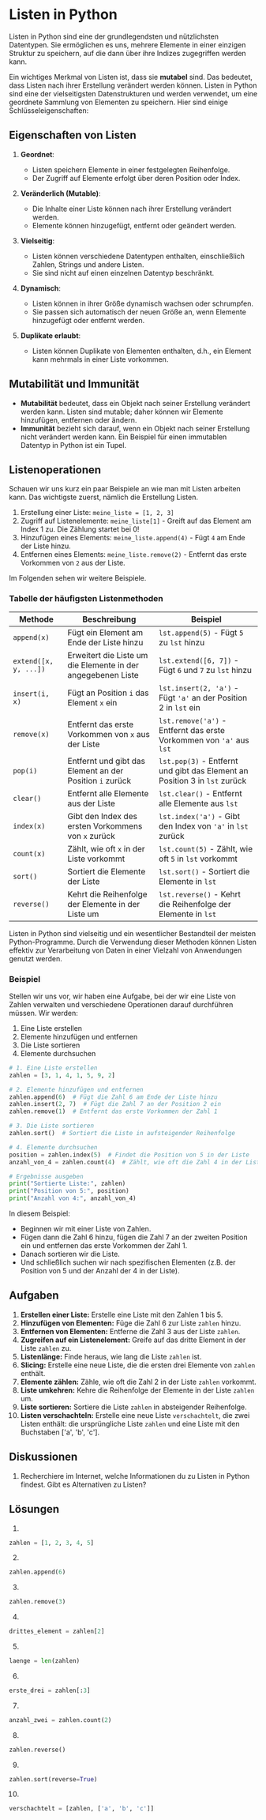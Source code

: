 # Listen in Python

Listen in Python sind eine der grundlegendsten und nützlichsten Datentypen. Sie ermöglichen es uns, mehrere Elemente in
einer einzigen Struktur zu speichern, auf die dann über ihre Indizes zugegriffen werden kann.

Ein wichtiges Merkmal von Listen ist, dass sie **mutabel** sind. Das bedeutet, dass Listen nach ihrer Erstellung
verändert werden können. Listen in Python sind eine der vielseitigsten Datenstrukturen und werden verwendet, 
um eine geordnete Sammlung von Elementen zu speichern. Hier sind einige Schlüsseleigenschaften:

## Eigenschaften von Listen

1. **Geordnet**:
    - Listen speichern Elemente in einer festgelegten Reihenfolge.
    - Der Zugriff auf Elemente erfolgt über deren Position oder Index.

2. **Veränderlich (Mutable)**:
    - Die Inhalte einer Liste können nach ihrer Erstellung verändert werden.
    - Elemente können hinzugefügt, entfernt oder geändert werden.

3. **Vielseitig**:
    - Listen können verschiedene Datentypen enthalten, einschließlich Zahlen, Strings und andere Listen.
    - Sie sind nicht auf einen einzelnen Datentyp beschränkt.

4. **Dynamisch**:
    - Listen können in ihrer Größe dynamisch wachsen oder schrumpfen.
    - Sie passen sich automatisch der neuen Größe an, wenn Elemente hinzugefügt oder entfernt werden.

5. **Duplikate erlaubt**:
    - Listen können Duplikate von Elementen enthalten, d.h., ein Element kann mehrmals in einer Liste vorkommen.

## Mutabilität und Immunität

- **Mutabilität** bedeutet, dass ein Objekt nach seiner Erstellung verändert werden kann. Listen sind mutable; daher
  können wir Elemente hinzufügen, entfernen oder ändern.
- **Immunität** bezieht sich darauf, wenn ein Objekt nach seiner Erstellung nicht verändert werden kann. Ein Beispiel
  für einen immutablen Datentyp in Python ist ein Tupel.

## Listenoperationen

Schauen wir uns kurz ein paar Beispiele an wie man mit Listen arbeiten kann. Das wichtigste zuerst, nämlich die
Erstellung
Listen.

1. Erstellung einer Liste: `meine_liste = [1, 2, 3]`
2. Zugriff auf Listenelemente: `meine_liste[1]` - Greift auf das Element am Index 1 zu. Die Zählung startet bei 0!
2. Hinzufügen eines Elements: `meine_liste.append(4)` - Fügt `4` am Ende der Liste hinzu.
3. Entfernen eines Elements: `meine_liste.remove(2)` - Entfernt das erste Vorkommen von `2` aus der Liste.

Im Folgenden sehen wir weitere Beispiele.

### Tabelle der häufigsten Listenmethoden

| Methode               | Beschreibung                                                 | Beispiel                                                                   |
|-----------------------|--------------------------------------------------------------|----------------------------------------------------------------------------|
| `append(x)`           | Fügt ein Element am Ende der Liste hinzu                     | `lst.append(5)` - Fügt `5` zu `lst` hinzu                                  |
| `extend([x, y, ...])` | Erweitert die Liste um die Elemente in der angegebenen Liste | `lst.extend([6, 7])` - Fügt `6` und `7` zu `lst` hinzu                     |
| `insert(i, x)`        | Fügt an Position `i` das Element `x` ein                     | `lst.insert(2, 'a')` - Fügt `'a'` an der Position 2 in `lst` ein           |
| `remove(x)`           | Entfernt das erste Vorkommen von `x` aus der Liste           | `lst.remove('a')` - Entfernt das erste Vorkommen von `'a'` aus `lst`       |
| `pop(i)`              | Entfernt und gibt das Element an der Position `i` zurück     | `lst.pop(3)` - Entfernt und gibt das Element an Position 3 in `lst` zurück |
| `clear()`             | Entfernt alle Elemente aus der Liste                         | `lst.clear()` - Entfernt alle Elemente aus `lst`                           |
| `index(x)`            | Gibt den Index des ersten Vorkommens von `x` zurück          | `lst.index('a')` - Gibt den Index von `'a'` in `lst` zurück                |
| `count(x)`            | Zählt, wie oft `x` in der Liste vorkommt                     | `lst.count(5)` - Zählt, wie oft `5` in `lst` vorkommt                      |
| `sort()`              | Sortiert die Elemente der Liste                              | `lst.sort()` - Sortiert die Elemente in `lst`                              |
| `reverse()`           | Kehrt die Reihenfolge der Elemente in der Liste um           | `lst.reverse()` - Kehrt die Reihenfolge der Elemente in `lst`              |

Listen in Python sind vielseitig und ein wesentlicher Bestandteil der meisten Python-Programme. Durch die
Verwendung dieser Methoden können Listen effektiv zur Verarbeitung von Daten in einer Vielzahl von Anwendungen
genutzt werden.

### Beispiel

Stellen wir uns vor, wir haben eine Aufgabe, bei der wir eine Liste von Zahlen verwalten und verschiedene Operationen
darauf durchführen müssen. Wir werden:

1. Eine Liste erstellen
2. Elemente hinzufügen und entfernen
3. Die Liste sortieren
5. Elemente durchsuchen

```python
# 1. Eine Liste erstellen
zahlen = [3, 1, 4, 1, 5, 9, 2]

# 2. Elemente hinzufügen und entfernen
zahlen.append(6)  # Fügt die Zahl 6 am Ende der Liste hinzu
zahlen.insert(2, 7)  # Fügt die Zahl 7 an der Position 2 ein
zahlen.remove(1)  # Entfernt das erste Vorkommen der Zahl 1

# 3. Die Liste sortieren
zahlen.sort()  # Sortiert die Liste in aufsteigender Reihenfolge

# 4. Elemente durchsuchen
position = zahlen.index(5)  # Findet die Position von 5 in der Liste
anzahl_von_4 = zahlen.count(4)  # Zählt, wie oft die Zahl 4 in der Liste vorkommt

# Ergebnisse ausgeben
print("Sortierte Liste:", zahlen)
print("Position von 5:", position)
print("Anzahl von 4:", anzahl_von_4)
```

In diesem Beispiel:

- Beginnen wir mit einer Liste von Zahlen.
- Fügen dann die Zahl 6 hinzu, fügen die Zahl 7 an der zweiten Position ein und entfernen das erste Vorkommen der Zahl
    1.
- Danach sortieren wir die Liste.
- Und schließlich suchen wir nach spezifischen Elementen (z.B. der Position von 5 und der Anzahl der 4 in der Liste).

## Aufgaben

1. **Erstellen einer Liste:** Erstelle eine Liste mit den Zahlen 1 bis 5.
2. **Hinzufügen von Elementen:** Füge die Zahl 6 zur Liste `zahlen` hinzu.
3. **Entfernen von Elementen:** Entferne die Zahl 3 aus der Liste `zahlen`.
4. **Zugreifen auf ein Listenelement:** Greife auf das dritte Element in der Liste `zahlen` zu.
5. **Listenlänge:** Finde heraus, wie lang die Liste `zahlen` ist.
6. **Slicing:** Erstelle eine neue Liste, die die ersten drei Elemente von `zahlen` enthält.
7. **Elemente zählen:** Zähle, wie oft die Zahl 2 in der Liste `zahlen` vorkommt.
8. **Liste umkehren:** Kehre die Reihenfolge der Elemente in der Liste `zahlen` um.
9. **Liste sortieren:** Sortiere die Liste `zahlen` in absteigender Reihenfolge.
10. **Listen verschachteln:** Erstelle eine neue Liste `verschachtelt`, die zwei Listen enthält: die ursprüngliche
    Liste `zahlen` und eine Liste mit den Buchstaben ['a', 'b', 'c'].

## Diskussionen

1. Recherchiere im Internet, welche Informationen du zu Listen in Python findest. Gibt es Alternativen zu Listen?

## Lösungen

1.

```python
zahlen = [1, 2, 3, 4, 5]
```

2.

```python
zahlen.append(6)
```

3.

```python
zahlen.remove(3)
```

4.

```python
drittes_element = zahlen[2]
```

5.

```python
laenge = len(zahlen)
```

6.

```python
erste_drei = zahlen[:3]
```

7.

```python
anzahl_zwei = zahlen.count(2)
```

8.

```python
zahlen.reverse()
```

9.

```python
zahlen.sort(reverse=True)
```

10.

```python
verschachtelt = [zahlen, ['a', 'b', 'c']]
```

